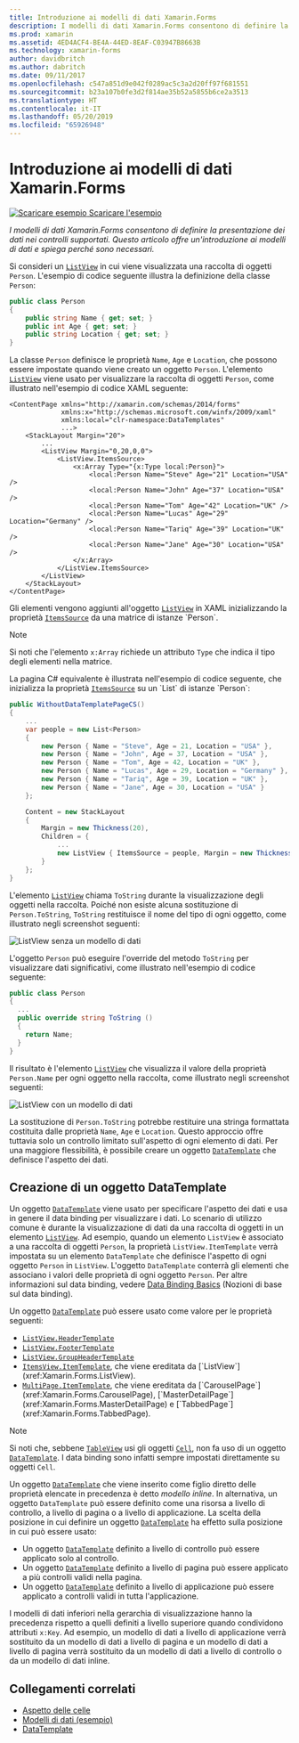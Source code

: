 ```yaml
---
title: Introduzione ai modelli di dati Xamarin.Forms
description: I modelli di dati Xamarin.Forms consentono di definire la presentazione dei dati nei controlli supportati. Questo articolo offre un'introduzione ai modelli di dati e spiega perché sono necessari.
ms.prod: xamarin
ms.assetid: 4ED4ACF4-BE4A-44ED-8EAF-C03947B8663B
ms.technology: xamarin-forms
author: davidbritch
ms.author: dabritch
ms.date: 09/11/2017
ms.openlocfilehash: c547a851d9e042f0289ac5c3a2d20ff97f681551
ms.sourcegitcommit: b23a107b0fe3d2f814ae35b52a5855b6ce2a3513
ms.translationtype: HT
ms.contentlocale: it-IT
ms.lasthandoff: 05/20/2019
ms.locfileid: "65926948"
---
```

# <a name="introduction-to-xamarinforms-data-templates"></a>Introduzione ai modelli di dati Xamarin.Forms

[![Scaricare esempio](~/media/shared/download.png) Scaricare l'esempio](https://developer.xamarin.com/samples/xamarin-forms/Templates/DataTemplates/)

_I modelli di dati Xamarin.Forms consentono di definire la presentazione dei dati nei controlli supportati. Questo articolo offre un'introduzione ai modelli di dati e spiega perché sono necessari._

Si consideri un [`ListView`](xref:Xamarin.Forms.ListView) in cui viene visualizzata una raccolta di oggetti `Person`. L'esempio di codice seguente illustra la definizione della classe `Person`:

```csharp
public class Person
{
    public string Name { get; set; }
    public int Age { get; set; }
    public string Location { get; set; }
}
```

La classe `Person` definisce le proprietà `Name`, `Age` e `Location`, che possono essere impostate quando viene creato un oggetto `Person`. L'elemento [`ListView`](xref:Xamarin.Forms.ListView) viene usato per visualizzare la raccolta di oggetti `Person`, come illustrato nell'esempio di codice XAML seguente:

```xaml
<ContentPage xmlns="http://xamarin.com/schemas/2014/forms"
             xmlns:x="http://schemas.microsoft.com/winfx/2009/xaml"
             xmlns:local="clr-namespace:DataTemplates"
             ...>
    <StackLayout Margin="20">
        ...
        <ListView Margin="0,20,0,0">
            <ListView.ItemsSource>
                <x:Array Type="{x:Type local:Person}">
                    <local:Person Name="Steve" Age="21" Location="USA" />
                    <local:Person Name="John" Age="37" Location="USA" />
                    <local:Person Name="Tom" Age="42" Location="UK" />
                    <local:Person Name="Lucas" Age="29" Location="Germany" />
                    <local:Person Name="Tariq" Age="39" Location="UK" />
                    <local:Person Name="Jane" Age="30" Location="USA" />
                </x:Array>
            </ListView.ItemsSource>
        </ListView>
    </StackLayout>
</ContentPage>
```

Gli elementi vengono aggiunti all'oggetto [`ListView`](xref:Xamarin.Forms.ListView) in XAML inizializzando la proprietà [`ItemsSource`](xref:Xamarin.Forms.ItemsView`1.ItemsSource) da una matrice di istanze `Person`.

> [!NOTE]
> Si noti che l'elemento `x:Array` richiede un attributo `Type` che indica il tipo degli elementi nella matrice.

La pagina C# equivalente è illustrata nell'esempio di codice seguente, che inizializza la proprietà [`ItemsSource`](xref:Xamarin.Forms.ItemsView`1.ItemsSource) su un `List` di istanze `Person`:

```csharp
public WithoutDataTemplatePageCS()
{
    ...
    var people = new List<Person>
    {
        new Person { Name = "Steve", Age = 21, Location = "USA" },
        new Person { Name = "John", Age = 37, Location = "USA" },
        new Person { Name = "Tom", Age = 42, Location = "UK" },
        new Person { Name = "Lucas", Age = 29, Location = "Germany" },
        new Person { Name = "Tariq", Age = 39, Location = "UK" },
        new Person { Name = "Jane", Age = 30, Location = "USA" }
    };

    Content = new StackLayout
    {
        Margin = new Thickness(20),
        Children = {
            ...
            new ListView { ItemsSource = people, Margin = new Thickness(0, 20, 0, 0) }
        }
    };
}
```

L'elemento [`ListView`](xref:Xamarin.Forms.ListView) chiama `ToString` durante la visualizzazione degli oggetti nella raccolta. Poiché non esiste alcuna sostituzione di `Person.ToString`, `ToString` restituisce il nome del tipo di ogni oggetto, come illustrato negli screenshot seguenti:

![](introduction-images/no-data-template.png "ListView senza un modello di dati")

L'oggetto `Person` può eseguire l'override del metodo `ToString` per visualizzare dati significativi, come illustrato nell'esempio di codice seguente:

```csharp
public class Person
{
  ...
  public override string ToString ()
  {
    return Name;
  }
}
```

Il risultato è l'elemento [`ListView`](xref:Xamarin.Forms.ListView) che visualizza il valore della proprietà `Person.Name` per ogni oggetto nella raccolta, come illustrato negli screenshot seguenti:

![](introduction-images/override-tostring.png "ListView con un modello di dati")

La sostituzione di `Person.ToString` potrebbe restituire una stringa formattata costituita dalle proprietà `Name`, `Age` e `Location`. Questo approccio offre tuttavia solo un controllo limitato sull'aspetto di ogni elemento di dati. Per una maggiore flessibilità, è possibile creare un oggetto [`DataTemplate`](xref:Xamarin.Forms.DataTemplate) che definisce l'aspetto dei dati.

## <a name="creating-a-datatemplate"></a>Creazione di un oggetto DataTemplate

Un oggetto [`DataTemplate`](xref:Xamarin.Forms.DataTemplate) viene usato per specificare l'aspetto dei dati e usa in genere il data binding per visualizzare i dati. Lo scenario di utilizzo comune è durante la visualizzazione di dati da una raccolta di oggetti in un elemento [`ListView`](xref:Xamarin.Forms.ListView). Ad esempio, quando un elemento `ListView` è associato a una raccolta di oggetti `Person`, la proprietà `ListView.ItemTemplate` verrà impostata su un elemento `DataTemplate` che definisce l'aspetto di ogni oggetto `Person` in `ListView`. L'oggetto `DataTemplate` conterrà gli elementi che associano i valori delle proprietà di ogni oggetto `Person`. Per altre informazioni sul data binding, vedere [Data Binding Basics](~/xamarin-forms/xaml/xaml-basics/data-binding-basics.md) (Nozioni di base sul data binding).

Un oggetto [`DataTemplate`](xref:Xamarin.Forms.DataTemplate) può essere usato come valore per le proprietà seguenti:

- [`ListView.HeaderTemplate`](xref:Xamarin.Forms.ListView.HeaderTemplate)
- [`ListView.FooterTemplate`](xref:Xamarin.Forms.ListView.FooterTemplate)
- [`ListView.GroupHeaderTemplate`](xref:Xamarin.Forms.ListView.GroupHeaderTemplate)
- [`ItemsView.ItemTemplate`](xref:Xamarin.Forms.ItemsView`1), che viene ereditata da [`ListView`](xref:Xamarin.Forms.ListView).
- [`MultiPage.ItemTemplate`](xref:Xamarin.Forms.MultiPage`1), che viene ereditata da [`CarouselPage`](xref:Xamarin.Forms.CarouselPage), [`MasterDetailPage`](xref:Xamarin.Forms.MasterDetailPage) e [`TabbedPage`](xref:Xamarin.Forms.TabbedPage).

> [!NOTE]
> Si noti che, sebbene [`TableView`](xref:Xamarin.Forms.TableView) usi gli oggetti [`Cell`](xref:Xamarin.Forms.Cell), non fa uso di un oggetto [`DataTemplate`](xref:Xamarin.Forms.DataTemplate). I data binding sono infatti sempre impostati direttamente su oggetti `Cell`.

Un oggetto [`DataTemplate`](xref:Xamarin.Forms.DataTemplate) che viene inserito come figlio diretto delle proprietà elencate in precedenza è detto *modello inline*. In alternativa, un oggetto `DataTemplate` può essere definito come una risorsa a livello di controllo, a livello di pagina o a livello di applicazione. La scelta della posizione in cui definire un oggetto [`DataTemplate`](xref:Xamarin.Forms.DataTemplate) ha effetto sulla posizione in cui può essere usato:

- Un oggetto [`DataTemplate`](xref:Xamarin.Forms.DataTemplate) definito a livello di controllo può essere applicato solo al controllo.
- Un oggetto [`DataTemplate`](xref:Xamarin.Forms.DataTemplate) definito a livello di pagina può essere applicato a più controlli validi nella pagina.
- Un oggetto [`DataTemplate`](xref:Xamarin.Forms.DataTemplate) definito a livello di applicazione può essere applicato a controlli validi in tutta l'applicazione.

I modelli di dati inferiori nella gerarchia di visualizzazione hanno la precedenza rispetto a quelli definiti a livello superiore quando condividono attributi `x:Key`. Ad esempio, un modello di dati a livello di applicazione verrà sostituito da un modello di dati a livello di pagina e un modello di dati a livello di pagina verrà sostituito da un modello di dati a livello di controllo o da un modello di dati inline.


## <a name="related-links"></a>Collegamenti correlati

- [Aspetto delle celle](~/xamarin-forms/user-interface/listview/customizing-cell-appearance.md)
- [Modelli di dati (esempio)](https://developer.xamarin.com/samples/xamarin-forms/Templates/DataTemplates/)
- [DataTemplate](xref:Xamarin.Forms.DataTemplate)
